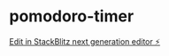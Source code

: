 # pomodoro-timer

[Edit in StackBlitz next generation editor ⚡️](https://stackblitz.com/~/github.com/doyouknowmarc/pomodoro-timer)